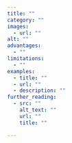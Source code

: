 ```yaml
---
title: ""
category: ""
images:
  - url: ""
alt: ""
advantages:
  - ""
limitations:
  - ""
examples:
  - title: ""
  - url: ""
  - description: ""
further_reading:
  - src: ""
    alt_text: ""
    url: ""
    title: ""

---
```

